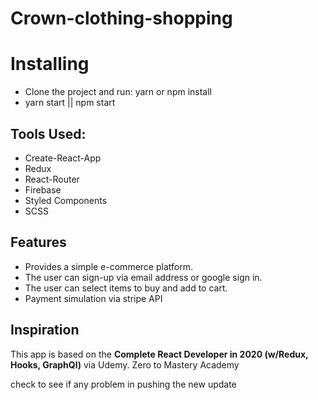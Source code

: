 # Crown-clothing-shopping

# Installing

- Clone the project and run: yarn or npm install
- yarn start || npm start

## Tools Used:

- Create-React-App
- Redux
- React-Router
- Firebase
- Styled Components
- SCSS

## Features

- Provides a simple e-commerce platform.
- The user can sign-up via email address or google sign in.
- The user can select items to buy and add to cart.
- Payment simulation via stripe API

## Inspiration

This app is based on the **Complete React Developer in 2020 (w/Redux, Hooks, GraphQl)** via Udemy. Zero to Mastery Academy

check to see if any problem in pushing the new update
